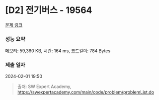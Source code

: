 # [D2] 전기버스 - 19564 

[문제 링크](https://swexpertacademy.com/main/code/problem/problemDetail.do?contestProbId=AY1X5GMKgt8DFAWX) 

### 성능 요약

메모리: 59,360 KB, 시간: 164 ms, 코드길이: 784 Bytes

### 제출 일자

2024-02-01 19:50



> 출처: SW Expert Academy, https://swexpertacademy.com/main/code/problem/problemList.do